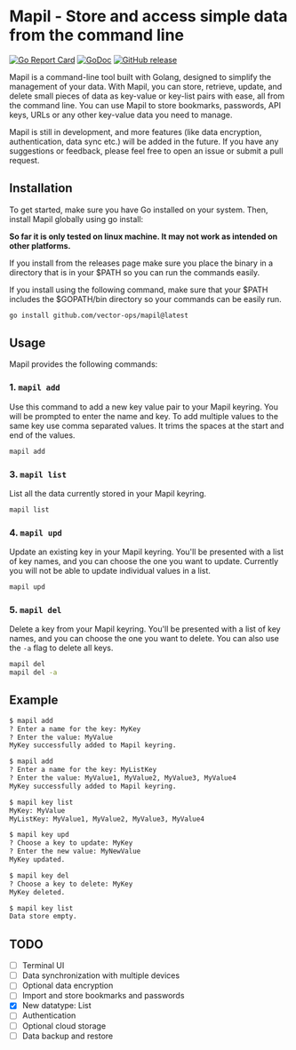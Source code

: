 # Mapil - Store and access simple data from the command line

[![Go Report Card](https://goreportcard.com/badge/github.com/vector-ops/mapil)](https://goreportcard.com/report/github.com/vector-ops/mapil)
[![GoDoc](https://godoc.org/github.com/vector-ops/mapil?status.svg)](https://pkg.go.dev/github.com/vector-ops/mapil)
[![GitHub release](https://img.shields.io/github/v/release/vector-ops/mapil)](<(https://img.shields.io/github/v/release/vector-ops/mapil)>)

Mapil is a command-line tool built with Golang, designed to simplify the management of your data. With Mapil, you can store, retrieve, update, and delete small pieces of data as key-value or key-list pairs with ease, all from the command line. You can use Mapil to store bookmarks, passwords, API keys, URLs or any other key-value data you need to manage.

Mapil is still in development, and more features (like data encryption, authentication, data sync etc.) will be added in the future. If you have any suggestions or feedback, please feel free to open an issue or submit a pull request.

## Installation

To get started, make sure you have Go installed on your system. Then, install Mapil globally using go install:

**So far it is only tested on linux machine. It may not work as intended on other platforms.**

If you install from the releases page make sure you place the binary in a directory that is in your $PATH so you can run the commands easily.

If you install using the following command, make sure that your $PATH includes the $GOPATH/bin directory so your commands can be easily run.

```bash
go install github.com/vector-ops/mapil@latest
```

## Usage

Mapil provides the following commands:

### 1. `mapil add`

Use this command to add a new key value pair to your Mapil keyring. You will be prompted to enter the name and key.
To add multiple values to the same key use comma separated values.
It trims the spaces at the start and end of the values.

```bash
mapil add
```

### 3. `mapil list`

List all the data currently stored in your Mapil keyring.

```bash
mapil list
```

### 4. `mapil upd`

Update an existing key in your Mapil keyring. You'll be presented with a list of key names, and you can choose the one you want to update.
Currently you will not be able to update individual values in a list.

```bash
mapil upd
```

### 5. `mapil del`

Delete a key from your Mapil keyring. You'll be presented with a list of key names, and you can choose the one you want to delete. You can also use the `-a` flag to delete all keys.

```bash
mapil del
mapil del -a
```

## Example

```bash
$ mapil add
? Enter a name for the key: MyKey
? Enter the value: MyValue
MyKey successfully added to Mapil keyring.

$ mapil add
? Enter a name for the key: MyListKey
? Enter the value: MyValue1, MyValue2, MyValue3, MyValue4
MyKey successfully added to Mapil keyring.

$ mapil key list
MyKey: MyValue
MyListKey: MyValue1, MyValue2, MyValue3, MyValue4

$ mapil key upd
? Choose a key to update: MyKey
? Enter the new value: MyNewValue
MyKey updated.

$ mapil key del
? Choose a key to delete: MyKey
MyKey deleted.

$ mapil key list
Data store empty.
```

## TODO

-   [ ] Terminal UI
-   [ ] Data synchronization with multiple devices
-   [ ] Optional data encryption
-   [ ] Import and store bookmarks and passwords
-   [x] New datatype: List
-   [ ] Authentication
-   [ ] Optional cloud storage
-   [ ] Data backup and restore
